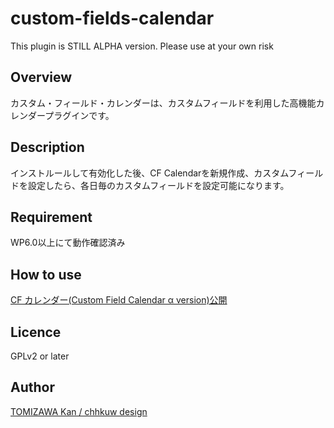 # custom-fields-calendar

This plugin is STILL ALPHA version. Please use at your own risk 

## Overview
カスタム・フィールド・カレンダーは、カスタムフィールドを利用した高機能カレンダープラグインです。

## Description
インストルールして有効化した後、CF Calendarを新規作成、カスタムフィールドを設定したら、各日毎のカスタムフィールドを設定可能になります。

## Requirement
WP6.0以上にて動作確認済み

## How to use

[CF カレンダー(Custom Field Calendar α version)公開](https://editor.note.com/notes/nf549f5ce4998/edit/)

## Licence

GPLv2 or later

## Author

[TOMIZAWA Kan / chhkuw design](https://github.com/sandman-jp)
